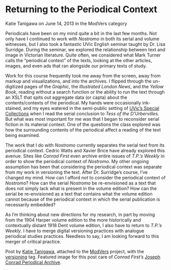 # Returning to the Periodical Context
Katie Tanigawa on June 14, 2013 in the ModVers category

<p>Periodicals have been on my mind quite a bit in the last few months. Not only have I continued to work with <i>Nostromo </i>in both its serial and volume witnesses, but I also took a fantastic UVic English seminar taught by Dr. Lisa Surridge. During the seminar, we explored the relationship between text and image in Victorian literature. Quite often, we considered what Mark Turner calls the “periodical context” of the texts, looking at the other articles, images, and even ads that ran alongside our primary texts of study.</p>
<p><span class="pullquote">Work for this course frequently took me away from the screen</span>, away from markup and visualizations, and into the archives. I flipped through the un-digitized pages of the <i>Graphic</i>, the <i>Illustrated London News</i>, and the <i>Yellow Book</i>, reading without a search function or the ability to run the text through an XSLT that spits out aggregate data (or capta) about the contents/contexts of the periodical. My hands were occasionally ink-stained, and my eyes watered in the semi-public setting of <a title="learn more" href="http://library.uvic.ca/spcoll/sc.html" target="_blank">UVic’s Special Collections</a> when I read the serial conclusion to <i>Tess of the D’Urbervilles. </i>But what was most important for me was that I began to reconsider serial fiction in its material context. One of the questions the class explored was how the surrounding contents of the periodical affect a reading of the text being examined.</p>
<p>The work that I do with <i>Nostromo </i>currently separates the serial text from its periodical context. Cedric Watts and Xavier Brice have already explored this avenue. Sites like <i>Conrad First </i>even archive entire issues of <i>T.P.’s Weekly </i>in order to show the periodical context of <i>Nostromo. </i>My other ongoing assumption has been that considering the periodical context was separate from my work in versioning the text. After Dr. Surridge’s course, I’ve changed my mind. How can I afford <em>not</em> to consider the periodical context of <i>Nostromo</i>? How can the serial <i>Nostromo </i>be re-envisioned as a text that does not simply lack what is present in the volume edition? How can the serial be re-envisioned as a text that contains what the volume edition cannot because of the periodical context in which the serial publication is necessarily embedded?</p>
<p>As I’m thinking about new directions for my research, in part by moving from the 1904 Harper volume edition to the more historically and contextually distant 1918 Dent volume edition, I also have to return to <i>T.P.’s Weekly</i>. I have to <span class="pullquote">merge digital versioning practices with analogue periodical studies</span> practices. Needless to say, I am looking forward to this merger of critical practice.</p>
<p>Post by <a title="learn more" href="http://maker.uvic.ca/author/katie/">Katie Tanigawa</a>, attached to the <a title="learn more" href="http://maker.uvic.ca/category/modvers/">ModVers</a> project, with the <a title="learn more" href="http://maker.uvic.ca/tag/versioning/">versioning</a> tag. Featured image for this post care of <em>Conrad First&#8217;s </em><a title="learn more" href="http://www.conradfirst.net/view/image?id=16278" target="_blank">Joseph Conrad Periodical Archive</a>.<em> </em></p>
